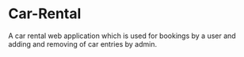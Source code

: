 # Car-Rental

A car rental web application which is used for bookings by a user and adding and removing of car entries by admin.
